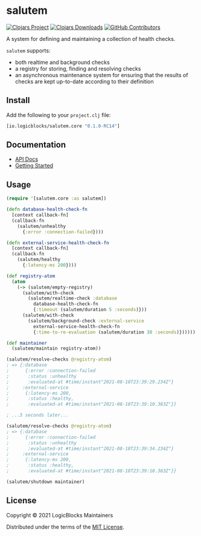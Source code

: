 # salutem

[![Clojars Project](https://img.shields.io/clojars/v/io.logicblocks/salutem.core.svg)](https://clojars.org/io.logicblocks/salutem.core)
[![Clojars Downloads](https://img.shields.io/clojars/dt/io.logicblocks/salutem.core.svg)](https://clojars.org/io.logicblocks/salutem.core)
[![GitHub Contributors](https://img.shields.io/github/contributors-anon/logicblocks/salutem.svg)](https://github.com/logicblocks/salutem/graphs/contributors)

A system for defining and maintaining a collection of health checks.

`salutem` supports:
* both realtime and background checks
* a registry for storing, finding and resolving checks
* an asynchronous maintenance system for ensuring that the results of checks 
  are kept up-to-date according to their definition

## Install

Add the following to your `project.clj` file:

```clojure
[io.logicblocks/salutem.core "0.1.0-RC14"]
```

## Documentation

* [API Docs](http://logicblocks.github.io/salutem)
* [Getting Started](https://logicblocks.github.io/salutem/getting-started.html)

## Usage

```clojure
(require '[salutem.core :as salutem])

(defn database-health-check-fn
  [context callback-fn]
  (callback-fn
    (salutem/unhealthy
      {:error :connection-failed})))

(defn external-service-health-check-fn
  [context callback-fn]
  (callback-fn
    (salutem/healthy
      {:latency-ms 200})))

(def registry-atom
  (atom
    (-> (salutem/empty-registry)
      (salutem/with-check
        (salutem/realtime-check :database
          database-health-check-fn
          {:timeout (salutem/duration 5 :seconds)}))
      (salutem/with-check
        (salutem/background-check :external-service
          external-service-health-check-fn
          {:time-to-re-evaluation (salutem/duration 30 :seconds)})))))

(def maintainer
  (salutem/maintain registry-atom))

(salutem/resolve-checks @registry-atom)
; => {:database
;      {:error :connection-failed
;       :status :unhealthy
;       :evaluated-at #time/instant"2021-08-18T23:39:29.234Z"}
;     :external-service 
;      {:latency-ms 200,
;       :status :healthy,
;       :evaluated-at #time/instant"2021-08-18T23:39:10.383Z"}}

; ...5 seconds later...

(salutem/resolve-checks @registry-atom)
; => {:database
;      {:error :connection-failed
;       :status :unhealthy
;       :evaluated-at #time/instant"2021-08-18T23:39:34.234Z"}
;     :external-service 
;      {:latency-ms 200,
;       :status :healthy,
;       :evaluated-at #time/instant"2021-08-18T23:39:10.383Z"}}

(salutem/shutdown maintainer)
```

## License

Copyright &copy; 2021 LogicBlocks Maintainers

Distributed under the terms of the
[MIT License](http://opensource.org/licenses/MIT).
